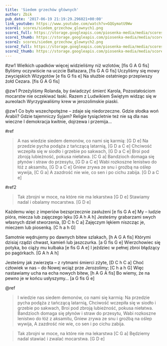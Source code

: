 ```yaml
---
title: 'Siedem grzechów głównych'
author: Zbik
pub_date: '2017-06-19 21:19:29.296021+00:00'
link_youtube: https://www.youtube.com/watch?v=GQGymatU9Ww
score1: scores/siedem_grzechow_glownych1.png
score1_full: https://storage.googleapis.com/piosenka-media/media/scores/siedem_grzechow_glownych1.png
score1_thumb: https://storage.googleapis.com/piosenka-media/media/scores/siedem_grzechow_glownych1.png.180x0_q85_upscale.png
score2: scores/siedem_grzechow_glownych2.png
score2_full: https://storage.googleapis.com/piosenka-media/media/scores/siedem_grzechow_glownych2.png
score2_thumb: https://storage.googleapis.com/piosenka-media/media/scores/siedem_grzechow_glownych2.png.180x0_q85_upscale.png
---
```


#zw1
Wielkich upadków więcej widzieliśmy niż wzlotów, [fis G A G fis]
Byliśmy oczywiście na uczcie Baltazara, [fis G A G fis]
Uczyliśmy się mowy zwycięskich Wizygotów [e fis G fis e]
Na służbie ostatniego przepiwszy żołd Cezara. [fis G A G fis]

@zw1
Przeżyliśmy Rolanda, by świadczyć śmierć Karola,
Pozostałościom mocarstw nie oczekiwać łaski.
Razem z Ludwikiem Świętym widząc się w aureolach
Wyrzygiwaliśmy krew w jerozolimskie piaski.

@zw1
Co było wszechpotężne – zdaje się niedorzeczne.
Gdzie słodka woń Arabii? Gdzie tajemniczy Syjam?
Religie tysiącletnie też nie są dla nas wieczne
I demokracja kwitnie, dojrzewa i przemija…

#ref
>A nas wiedzie siedem demonów, co nami się karmią: [G D e]
>Na przedzie pycha podąża z tańczącą latarnią, [G D a C e]
>Chciwość wczepiła się w siodło i grzebie po sakwach, [G D a C e]
>Broi pod zbroją lubieżność, pokusa niełatwa. [C G a]
>Bandzioch domaga się płynów i straw do przesytu, [G D a C e]
>Wabi rozkoszne lenistwo do łóż z aksamitu, [G D a C e]
>Gniew zrywa ze snu i groźbą na oślep wywija, [C G a]
>A zazdrość nie wie, co sen i po cichu zabija. [G D a C e]

#ref2
>Tak zbrojni w moce, na które nie ma lekarstwa [G D e]
>Stawiamy nadal i obalamy mocarstwa. [G D e]

Każdemu więc z imperiów bezsprzecznie zasłużeni [e fis G A e]
My – ludzie pióra, miecza lub zajęczego lęku [G A h A h]
Jesteśmy grabarzami swych własnych dzieł stworzenia, [D C h C a]
Zajęczym lękiem niszcząc je, mieczem lub piosenką. [C h a h G]

Samotnie wędrujemy po dawnych bitew szlakach, [h A G A fis]
Którymi dzisiaj rządzi chwast, kamień lub jaszczurka. [a G fis G e]
Wierzchowiec się potyka, bo ciąży mu kulbaka [e fis G A e]
I jeździec w pełnej zbroi błądzący po pagórkach.  [G A h A h]

Jesteśmy jak zwierzęta – z rytmami śmierci zżyte, [D C h C a]
Choć człowiek w nas – do Nowej wciąż prze Jerozolimy; [C h a h G]
Więc nastawiamy ucha na echa nowych bitew, [h A G A fis]
Bo wiemy, że na pewno je w końcu usłyszymy… [a G fis G e]

@ref
>I wiedzie nas siedem demonów, co nami się karmią:
>Na przedzie pycha podąża z tańczącą latarnią,
>Chciwość wczepiła się w siodło i grzebie po sakwach,
>Broi pod zbroją lubieżność, pokusa niełatwa.
>Bandzioch domaga się płynów i straw do przesytu,
>Wabi rozkoszne lenistwo do łóż z aksamitu,
>Gniew zrywa ze snu i groźbą na oślep wywija,
>A zazdrość nie wie, co sen i po cichu zabija.

>Tak zbrojni w moce, na które nie ma lekarstwa [C G a]
>Będziemy nadal stawiać i zwalać mocarstwa. [G D e]